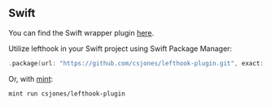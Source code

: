 ## Swift

You can find the Swift wrapper plugin [here](https://github.com/csjones/lefthook-plugin).

Utilize lefthook in your Swift project using Swift Package Manager:

```swift
.package(url: "https://github.com/csjones/lefthook-plugin.git", exact: "1.12.0"),
```

Or, with [mint](https://github.com/yonaskolb/Mint):

```bash
mint run csjones/lefthook-plugin
```
